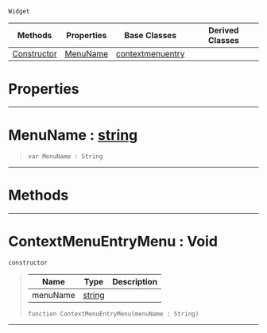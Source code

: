  `Widget`

|Methods|Properties|Base Classes|Derived Classes|
|---|---|---|---|
|[ Constructor](https://github.com/zeroengineteam/ZeroDocs/blob/master/code_reference/class_reference/contextmenuentrymenu.markdown#contextmenuentrymenu-voi)|[ MenuName](https://github.com/zeroengineteam/ZeroDocs/blob/master/code_reference/class_reference/contextmenuentrymenu.markdown#menuname-zero-engine-doc)|[contextmenuentry](https://github.com/zeroengineteam/ZeroDocs/blob/master/code_reference/class_reference/contextmenuentry.markdown)| |


 #  Properties


---  
 #  MenuName : [string](https://github.com/zeroengineteam/ZeroDocs/blob/master/code_reference/zilch_base_types/string.markdown)

> 
> ``` lang=cpp, name=Zilch
> var MenuName : String


---  
 #  Methods


---  
 #  ContextMenuEntryMenu : Void

 `constructor`

> 
> |Name|Type|Description|
> |---|---|---|
> |menuName|[string](https://github.com/zeroengineteam/ZeroDocs/blob/master/code_reference/zilch_base_types/string.markdown)| |
> ``` lang=cpp, name=Zilch
> function ContextMenuEntryMenu(menuName : String)
> ``` 


---  
 

 